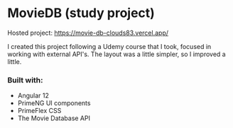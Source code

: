 # MovieDB (study project)

Hosted project: https://movie-db-clouds83.vercel.app/

I created this project following a Udemy course that I took, focused in working with external API's.
The layout was a little simpler, so I improved a little.

### Built with:
- Angular 12
- PrimeNG UI components
- PrimeFlex CSS
- The Movie Database API

